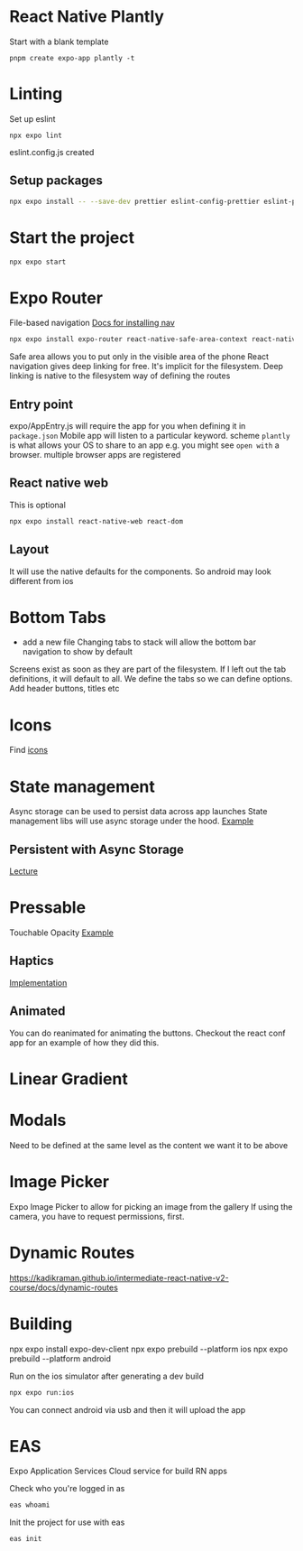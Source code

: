 # React Native Plantly

Start with a blank template
```
pnpm create expo-app plantly -t
```

# Linting
Set up eslint
```
npx expo lint
```
eslint.config.js created 

## Setup packages
```bash
npx expo install -- --save-dev prettier eslint-config-prettier eslint-plugin-prettier eslint-plugin-react-native
```

# Start the project
```bash
npx expo start
```

# Expo Router
File-based navigation
[Docs for installing nav](https://kadikraman.github.io/intermediate-react-native-v2-course/docs/navigation/4-1-install-navigation/)

```bash
npx expo install expo-router react-native-safe-area-context react-native-screens expo-linking expo-constants expo-status-bar
```

Safe area allows you to put only in the visible area of the phone
React navigation gives deep linking for free. It's implicit for the filesystem. Deep linking is native to the filesystem way of defining the routes

## Entry point
expo/AppEntry.js will require the app for you when defining it in `package.json`
Mobile app will listen to a particular keyword. scheme `plantly` is what allows your OS to share to an app
e.g. you might see `open with` a browser. multiple browser apps are registered 

## React native web 
This is optional
```bash
npx expo install react-native-web react-dom
```

## Layout
It will use the native defaults for the components. So android may look different from ios

# Bottom Tabs
- add a new file
Changing tabs to stack will allow the bottom bar navigation to show by default

Screens exist as soon as they are part of the filesystem. 
If I left out the tab definitions, it will default to all. We define the tabs so we can define options. Add header buttons, titles etc

# Icons
Find [icons](https://icons.expo.fyi/Index)

# State management
Async storage can be used to persist data across app launches
State management libs will use async storage under the hood. 
[Example](https://kadikraman.github.io/intermediate-react-native-v2-course/docs/navigation/4-5-state-management/)

## Persistent with Async Storage
[Lecture](https://kadikraman.github.io/intermediate-react-native-v2-course/docs/navigation/4-6-data-persistance)

# Pressable
Touchable Opacity
[Example](https://kadikraman.github.io/intermediate-react-native-v2-course/docs/custom-button/)

## Haptics
[Implementation](https://kadikraman.github.io/intermediate-react-native-v2-course/docs/custom-button/#add-haptic-feedback) 

## Animated
You can do reanimated for animating the buttons. Checkout the react conf app for an example of how they did this.

# Linear Gradient

# Modals
Need to be defined at the same level as the content we want it to be above

# Image Picker
Expo Image Picker to allow for picking an image from the gallery
If using the camera, you have to request permissions, first.

# Dynamic Routes
https://kadikraman.github.io/intermediate-react-native-v2-course/docs/dynamic-routes


# Building
npx expo install expo-dev-client
npx expo prebuild --platform ios
npx expo prebuild --platform android

Run on the ios simulator after generating a dev build
```bash
npx expo run:ios
```
You can connect android via usb and then it will upload the app

# EAS
Expo Application Services
Cloud service for build RN apps

Check who you're logged in as
```bash
eas whoami
```

Init the project for use with eas
```bash
eas init
```

